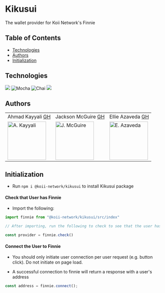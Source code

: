 # Kikusui
  The wallet provider for Koii Network's Finnie

## Table of Contents
* [Technologies](#technologies)
* [Authors](#authors)
* [Initialization](#initialization)

## Technologies
<p>
  <img src="https://img.shields.io/badge/TypeScript-007ACC?style=for-the-badge&logo=typescript&logoColor=white"/>
  <img alt="Mocha" src="https://img.shields.io/badge/-mocha-8D6748?logo=mocha&logoColor=white&style=for-the-badge"/>
  <img alt="Chai" src="https://img.shields.io/badge/-chai-F7EFDF?logo=chai&logoColor=A30701&style=for-the-badge"/>
  <img src="https://img.shields.io/badge/github%20-%23121011.svg?&style=for-the-badge&logo=github&logoColor=white"/>
</p>


## Authors
<table>
    <tr>
        <td> Ahmad Kayyali <a href="https://github.com/kayyali18">GH</td>
        <td> Jackson McGuire <a href="https://github.com/Jacksonmcguire">GH</td>
        <td> Ellie Azaveda <a href="https://github.com/EllieAzaveda">GH</td>
    </tr>
    </tr>
        <td><img src="https://avatars.githubusercontent.com/u/13953920?v=4" alt="A. Kayyali" width="125" height="auto" /></td>
        <td><img src="https://avatars.githubusercontent.com/u/72821268?v=4" alt="J. McGuire" width="125" height="auto" /></td>
        <td><img src="https://avatars.githubusercontent.com/u/76409536?v=4" alt="E. Azaveda" width="125" height="auto" /></td>
    </tr>
</table>


## Initialization 
* Run `npm i @koii-network/kikusui` to install Kikusui package


#### Check that User has Finnie 

* Import the following: 
```js
import finnie from "@koii-network/kikusui/src/index"

// After importing, run the following to check to see that the user has installed finnie

const provider = finnie.check()
```


#### Connect the User to Finnie

* You should only initiate user connection per user request (e.g. button click). Do not initiate on page load.

* A successful connection to finnie will return a response with a user's address

```js
const address = finnie.connect();
```





